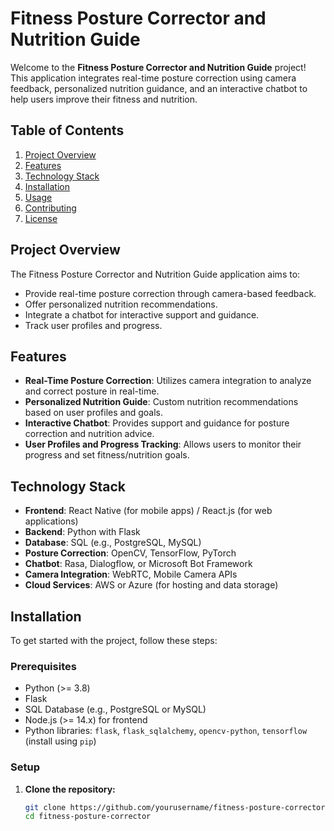 # Fitness Posture Corrector and Nutrition Guide

Welcome to the **Fitness Posture Corrector and Nutrition Guide** project! This application integrates real-time posture correction using camera feedback, personalized nutrition guidance, and an interactive chatbot to help users improve their fitness and nutrition.

## Table of Contents
1. [Project Overview](#project-overview)
2. [Features](#features)
3. [Technology Stack](#technology-stack)
4. [Installation](#installation)
5. [Usage](#usage)
6. [Contributing](#contributing)
7. [License](#license)

## Project Overview

The Fitness Posture Corrector and Nutrition Guide application aims to:
- Provide real-time posture correction through camera-based feedback.
- Offer personalized nutrition recommendations.
- Integrate a chatbot for interactive support and guidance.
- Track user profiles and progress.

## Features

- **Real-Time Posture Correction**: Utilizes camera integration to analyze and correct posture in real-time.
- **Personalized Nutrition Guide**: Custom nutrition recommendations based on user profiles and goals.
- **Interactive Chatbot**: Provides support and guidance for posture correction and nutrition advice.
- **User Profiles and Progress Tracking**: Allows users to monitor their progress and set fitness/nutrition goals.

## Technology Stack

- **Frontend**: React Native (for mobile apps) / React.js (for web applications)
- **Backend**: Python with Flask
- **Database**: SQL (e.g., PostgreSQL, MySQL)
- **Posture Correction**: OpenCV, TensorFlow, PyTorch
- **Chatbot**: Rasa, Dialogflow, or Microsoft Bot Framework
- **Camera Integration**: WebRTC, Mobile Camera APIs
- **Cloud Services**: AWS or Azure (for hosting and data storage)

## Installation

To get started with the project, follow these steps:

### Prerequisites

- Python (>= 3.8)
- Flask
- SQL Database (e.g., PostgreSQL or MySQL)
- Node.js (>= 14.x) for frontend
- Python libraries: `flask`, `flask_sqlalchemy`, `opencv-python`, `tensorflow` (install using `pip`)

### Setup

1. **Clone the repository:**
   ```bash
   git clone https://github.com/yourusername/fitness-posture-corrector.git
   cd fitness-posture-corrector
